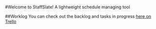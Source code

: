#Welcome to StaffSlate!
A lightweight schedule managing tool

##Worklog
You can check out the backlog and tasks in progress [here on Trello](https://trello.com/b/Rd987okS/staffslate "StaffSlate Trello Board")